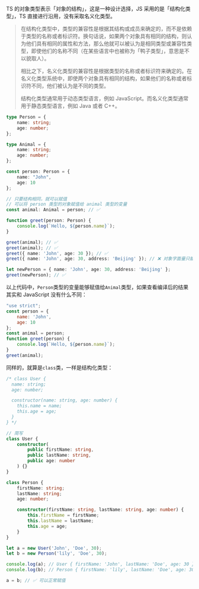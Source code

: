TS 的对象类型表示「对象的结构」，这是一种设计选择，JS 采用的是「结构化类型」，TS 直接进行沿用，没有采取名义化类型。

> 在结构化类型中，类型的兼容性是根据其结构或成员来确定的，而不是依赖于类型的名称或者标识符。换句话说，如果两个对象具有相同的结构，则认为他们具有相同的属性和方法，那么他就可以被认为是相同类型或兼容性类型，即使他们的名称不同（在某些语言中也被称为「鸭子类型」，意思是不以貌取人）。
>
> 
>
> 相比之下，名义化类型的兼容性是根据类型的名称或者标识符来确定的。在名义化类型系统中，即使两个对象具有相同的结构，如果他们的名称或者标识符不同，他们被认为是不同的类型。
>
> 
>
> 结构化类型通常用于动态类型语言，例如 JavaScript。而名义化类型通常用于静态类型语言，例如 Java 或者 C++。
>

```typescript
type Person = {
    name: string;
    age: number;
};

type Animal = {
    name: string;
    age: number;
};

const person: Person = {
    name: "John",
    age: 10
};

// 只要结构相同，就可以赋值
// 可以将 person 类型的对象赋值给 animal 类型的变量
const animal: Animal = person; // ✅

function greet(person: Person) {
    console.log(`Hello, ${person.name}`);
}

greet(animal); // ✅
greet(animal); // ✅
greet({ name: 'John', age: 30 }); // ✅
greet({ name: 'John', age: 30, address: 'Beijing' }); // ❌ 对象字面量只能指定已知属性，并且“address”不在类型“Person”中

let newPerson = { name: 'John', age: 30, address: 'Beijing' };
greet(newPerson); // ✅
```

以上代码中，`Person`类型的变量能够赋值给`Animal`类型，如果查看编译后的结果其实和 JavaScript 没有什么不同：

```javascript
"use strict";
const person = {
    name: 'John',
    age: 10
};
const animal = person;
function greet(person) {
    console.log(`Hello, ${person.name}`);
}
greet(animal);
```



同样的，就算是`class`类，一样是结构化类型：

```typescript
/* class User {
  name: string;
  age: number;

  constructor(name: string, age: number) {
    this.name = name;
    this.age = age;
  }
} */

// 简写
class User {
    constructor(
        public firstName: string,
        public lastName: string,
        public age: number
    ) {}
}

class Person {
    firstName: string;
    lastName: string;
    age: number;

    constructor(firstName: string, lastName: string, age: number) {
        this.firstName = firstName;
        this.lastName = lastName;
        this.age = age;
    }
}

let a = new User('John', 'Doe', 30);
let b = new Person('lily', 'Doe', 30);

console.log(a); // User { firstName: 'John', lastName: 'Doe', age: 30 }
console.log(b); // Person { firstName: 'lily', lastName: 'Doe', age: 30 }

a = b; // ✅ 可以正常赋值
```

